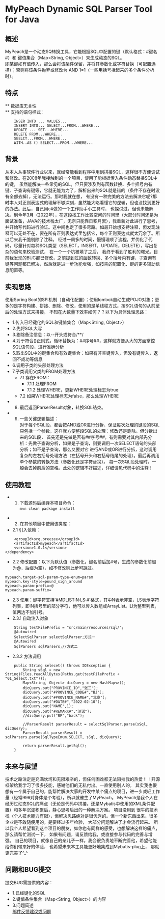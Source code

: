 MyPeach Dynamic SQL Parser Tool for Java
=================
## 概述
MyPeach是一个动态SQ转换工具，它能根据SQL中配置的键（默认格式：#键名#）和 键值集合（Map<String, Object>）来生成动态的SQL。  
即某键如有值传入，那么会将该条件保留，并将其参数化或字符替换（可配置选择）；否则将该条件抛弃或修改为 AND 1=1（一些用括号括起来的多个条件分析时）。
## 特点
** 数据库无关性  
** 支持的语句样式：  
```
    INSER INTO ... VALUES...  
    INSERT INTO... SELECT...FROM...WHERE...  
    UPDATE ... SET...WHERE...  
    DELETE FROM...WHERE...  
    SEELCT...FROM...WHERE...  
    WITH..AS () SELECT...FROM...WHERE...  
```
## 背景
从本人从事软件行业以来，就经常能看到程序中用到拼接SQL，这样很不方便调试和修改。在2008年我接触到的一个项目，使用了能根据传入条件动态替换SQL中的键，
虽然能解决一些常见的SQL，但只要涉及到有函数转换、多个括号内有键、子查询有键等，它就无能为力了，解析出来的SQL就是错的（条件不存在时没有全部去掉），无法运行。那时我就在想，
有没有一种完美的方法去解决它呢?那时本人对正则表达式的理解不够深刻，虽然能大略看懂它的逻辑，但也没找到更好的办法。此后，自己用c#做的一个工作助手小工具时，
也探讨过，但也未能解决。到今年3月（2022年），在这段找工作比较空闲的时间里（大部分时间还是为面试准备，JAVA的技术栈太广，无奈只能靠日积月累），我重新对此进行了思考，
并开始写代码进行验证。这中间也走了很多弯路。如最开始想支持注释，但发现注释可以无处不在，要在所有正则表达式里包括它，每个正则表达式就太冗余了。所以后来我干脆剔除了注释。 
经过一周多的时间，慢慢理顺了流程，并优化了代码，尽量针对每种SQL类型（SELECT，INSERT，UPDATE，DELETE），写出复杂的语句来校验测试， 在一个一个坑被填了之后，
我终于看到了胜利的曙光。目前我发现的BUG都已修改，之前提到过的函数转换、多个括号内有键、子查询有键等问题都已解决，然后就是进一步功能增强，如按需的配置化、键的更多辅助信息配置等。

## 实现思路
使用Spring Boot的SPI机制（自动化配置）；使用lombok自动生成POJO对象；更多的是字符构建、拼接、删除、修改，使用的是单线程方式，按SQL语句的从前至后的处理方式来拼接，
不知在大数量下效率如何？？以下为具体处理思路：  
* 1.传入已经键化的SQL和键值集合（Map<String, Object>）  
* 2.先将SQL大写  
* 3.剔除备注信息：以--开头或符合/**/  
* 4.对于符合()正则式，循环替换为：##序号##，这样就方便从大的方面掌控SQL语句段，进行准确分析  
* 5.取出SQL中的键集合和有效键集合：如果有非空键传入，但没有键传入，返回不成功等信息  
* 6.调用子类的头部处理方法  
* 7.子类调用父类的FROM处理方法
  * 7.1 存在FROM：  
    * 7.1.1 处理FROM  
    * 7.1.2 处理WHERE，更新WHERE处理标志为true  
  * 7.2 如果WHERE处理标志为false，那么处理WHERE  
* 8. 最后返回ParserResult对象，转换SQL结束。  
* 9. 一些关键逻辑描述：  
   对于每个SQL段，都会按AND或OR进行分拆，保证每次处理的键段的SQL只包括一个参数，这样就方便整段SQL的处理：修改还是删除。但分拆出来的SQL段， 
   首先还是先做是否有##序号##，有则需要对其内部先分析：先做子查询分析，如果是子查询，则要调用一次SELECT语句的头部分析；如不是子查询，那么又要对它
   进行AND或OR进行分拆，这时调用复杂的左右括号处理方法（左括号开头和右括号结尾的处理）。最后再调用单个参数的转换方法（参数化还是字符替换）。
   每一次SQL段处理时，一般会去掉前后的空格。此处的逻辑不好描述，详细请见代码中的注释！

## 使用教程
* 1. 下载源码后编译本项目命令：  
    `mvn clean package install`
+ 2. 在其他项目中使用该类库：  
+ 2.1 引入依赖：  
```<dependency>
    <groupId>org.breezee</groupId>
    <artifactId>mypeach</artifactId>
    <version>1.0.1</version>
</dependency>
```
 - 2.2 修改配置：以下为默认值（参数化，键名前后加#号，生成的参数化前缀为@，后缀为空），如不修改则此步可跳过。  
````
mypeach.target-sql-param-type-enum=param
mypeach.key-style=pound_sign_around
mypeach.param-prefix=@
mypeach.param-suffix=
````
 - 2.3 使用：键字符支持'#MDLIST:N:LS:#'格式，其中N表示非空，LS表示字符列表，即IN括号里的部分字符，他可以传入数组或ArrayList。LI为整型列表，值两边不加引号。  
- 2.3.1 自动注入对象  
```
    String testFilePrefix = "src/main/resources/sql/";
    @Autowired
    SelectSqlParser selectSqlParser;方式一
    @Autowired
    SqlParsers sqlParsers;//方式二
```

- 2.3.2 方法调用  
````
    public String selecet() throws IOException {
        String sSql = new String(Files.readAllBytes(Paths.get(testFilePrefix + "01_Select.txt")));
        Map<String, Object> dicQuery = new HashMap<>();
        dicQuery.put("PROVINCE_ID","张三");
        dicQuery.put("#PROVINCE_CODE#","BJ");
        dicQuery.put("#PROVINCE_NAME#","北京");
        dicQuery.put("#DATE#","2022-02-10");
        dicQuery.put("NAME",1);
        dicQuery.put("#REMARK#","测试");
        //dicQuery.put("BF","back");

        //ParserResult parserResult = selectSqlParser.parse(sSql, dicQuery);
        ParserResult parserResult = sqlParsers.parse(SqlTypeEnum.SELECT, sSql, dicQuery);

        return parserResult.getSql();
    }
````
## 未来与展望
技术之路注定是充满坎坷和无限艰辛的，但任何困难都无法阻挡我的热爱！！开源框架给我学习了很多技能，感谢他们的无私付出。一直使用别人的，
其实我也很想有一个属于自己的，能帮忙解决大家的开发中某个痛点的项目，进一步减轻工作量（经常996对身体是个考验），所以就催生了MyPeach。 
MyPeach是我个人在经历过动态SQL的痛点（无论是代码中拼接，还是Mybatis中使用的XML条件配置）和多年沉淀积累后，静心思考后出的一种解决方案。
项目没用到 很牛的技术栈（个人技术能力有限），但解决思路绝对是很优秀的。但一个新东西出来，很多企业是不敢随便用的，是要经过多年检验，
大部分问题解决了才会流行起来。 所以我个人希望看到这个项目的朋友，如你也有同样的感受，也想解决这样的痛点，那么请帮忙测试一下，
如果有问题，请反馈给我，或直接参与代码的完善与增强。 自己的项目，就像自己的亲儿子一样，我会很负责地不断完善他，希望他能给你们带来好的体验，
也希望未来本工具能更好地集成到Mybatis-plug上， 那就更完美了^_^

## 问题和BUG提交
提交BUG需提供的内容：  
* 1.已经键化的SQL   
* 2.键值条件集合（Map<String, Object>）的内容   
* 3.问题简述  
[邮件反馈建议或问题](guo7892000@126.com)
